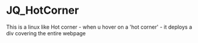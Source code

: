 JQ_HotCorner
============

This is a linux like Hot corner -  when u hover on a 'hot corner' - it deploys a div covering the entire webpage